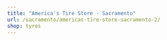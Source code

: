 ```yaml
---
title: "America's Tire Store - Sacramento"
url: /sacramento/americas-tire-store-sacramento-2/
shop: tyres
---
```

